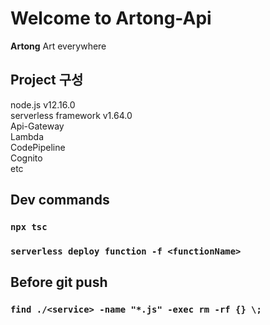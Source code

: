 # Welcome to Artong-Api
  
**Artong** Art everywhere
  
## Project 구성

node.js v12.16.0  
serverless framework v1.64.0  
Api-Gateway  
Lambda  
CodePipeline  
Cognito  
etc

## Dev commands

### `npx tsc`
### `serverless deploy function -f <functionName>`

## Before git push

### `find ./<service> -name "*.js" -exec rm -rf {} \;`